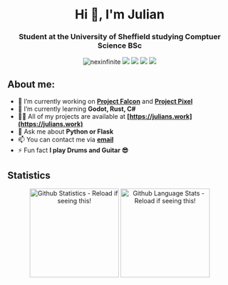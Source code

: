 <h1 align="center">Hi 👋, I'm Julian</h1>
<h3 align="center">Student at the University of Sheffield studying Comptuer Science BSc</h3>

<div align="center"> 
  <img src="https://komarev.com/ghpvc/?username=nexinfinite&label=Profile%20views&color=0e75b6&style=flat-square" alt="nexinfinite" /> 
  <a href="mailto:julianjones663@gmail.com" target="_blank"><img src="https://img.shields.io/badge/Gmail-D14836?style=flat-square&logo=gmail&logoColor=white" /></a>
  <a href="https://www.paypal.me/julianjones663" target="_blank"><img src="https://img.shields.io/badge/PayPal-00457C?style=flat-square&logo=paypal&logoColor=white" /></a>
  <a href="https://www.linkedin.com/in/julian-jones-b5bb66207" target="_blank"><img src="https://img.shields.io/badge/-Connect_with_me-blue?style=flat-square&logo=Linkedin&logoColor=white" /></a>
  <a href="https://www.leetcode.com/nexinfinite" target="_blank"><img src="https://img.shields.io/badge/LeetCode-000000?style=flat-square&logo=LeetCode&logoColor=#d16c06" /></a>
</div>

## About me:
- 🔭 I’m currently working on **[Project Falcon](https://github.com/Project-Falcon)** and **[Project Pixel](https://www.linkedin.com/company/official-project-pixel)**
- 🌱 I’m currently learning **Godot, Rust, C#**
- 👨‍💻 All of my projects are available at **[https://julians.work](https://julians.work)**
- 💬 Ask me about **Python or Flask**
- 📫 You can contact me via **[email](julianjones663+github@gmail.com)**
- ⚡ Fun fact **I play Drums and Guitar 😎**

## Statistics
<div align="center">
  <img height=200 src="https://github-readme-stats-neon-one-54.vercel.app/api?username=nexinfinite&show_icons=true&locale=en&theme=gruvbox&border_color=363636&rank_icon=github" alt="Github Statistics - Reload if seeing this!" />
  <img height=200 src="https://github-readme-stats-neon-one-54.vercel.app/api/top-langs/?username=nexinfinite&layout=donut&theme=gruvbox&hide=c,cmake,makefile&border_color=363636&rank_icon=github" alt="Github Language Stats - Reload if seeing this!" />
</div>

